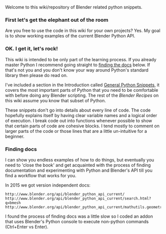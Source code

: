 Welcome to this wiki/repository of Blender related python snippets. 

### First let's get the elephant out of the room

Are you free to use the code in this wiki for your own projects? Yes. My goal is to show working examples of the  current Blender Python API.

### OK. I get it, let's rock!

This wiki is intended to be only part of the learning process. If you already master Python I recommend going straight to [finding the docs](Preface#finding-docs) below. If that's not you and you don't know your way around Python's standard library then please do read on. 

I've included a section in the Introduction called [General Python Snippets](GeneralPythonSnippets), it covers the most important parts of Python that you need to be comfortable with before doing any Blender scripting. The rest of the _Blender Recipes_ on this wiki assume you know that subset of Python.

These snippets don't go into details about every line of code. The code hopefully explains itself by having clear variable names and a logical order of execution. I break code out into functions whenever possible to show that certain parts of code are cohesive blocks. I tend mostly to comment on larger parts of the code or those lines that are a little un-intuitive for a beginner.  
  
### Finding docs

I can show you endless examples of how to do things, but eventually you need to 'close the book' and get acquainted with the process of finding documentation and experimenting with Python and Blender's API till you find a workflow that works for you.

In 2015 we got version independent docs:

    http://www.blender.org/api/blender_python_api_current/ 
    http://www.blender.org/api/blender_python_api_current/search.html?q=bmesh 
    http://www.blender.org/api/blender_python_api_current/mathutils.geometry.html 

I found the process of finding docs was a little slow so I coded an addon that uses Blender's Python console to execute non-python commands (Ctrl+Enter vs Enter). 
